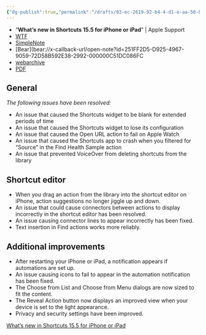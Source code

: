 ```yaml
---
{"dg-publish":true,"permalink":"/drafts/03-ec-2619-92-b4-4-d1-e-aa-50-b0-f4-c7-af-30-d6/","dgHomeLink":true,"dgPassFrontmatter":false}
---
```


- “**What’s new in Shortcuts 15.5 for iPhone or iPad**” | Apple Support
- [WTF](https://davidblue.wtf/drafts/03EC2619-92B4-4D1E-AA50-B0F4C7AF30D6.html)
-  [SimpleNote](http://simp.ly/publish/qqn7d7)
- [Bear](bear://x-callback-url/open-note?id=251FF2D5-D925-4967-9059-72D58B592E38-2992-000000C51DC086FC
- [webarchive](https://www.icloud.com/attachment/?u=https%3A%2F%2Fcvws.icloud-content.com%2FB%2FAbzXapt9TE5OAO-AjfBt0F7GCgm8ARP1WLsbqamfHTsy5QDI6euhtNFb%2F%24%7Bf%7D%3Fo%3DAri-mjY_22a16Ny4RcVDcNMtrq_I6GMCuufV-59ks0Fc%26v%3D1%26x%3D3%26a%3DCAogwuJGzbC1RgZIy4AFXIOc6b7kX0MQ-8RfMp8qLWgH5igSbRC8me_fjTAYvKnqs5cwIgEAUgTGCgm8WgShtNFbaiZTOWo-USabwteT264_jaNd-hltCY_k9Xk3P2iElZ6IHuoX2-Ic83Im39aPWGcU4ifxQlJu3sENyKI3rmj-mkwxd-9gvNRo13dyKn4Q3E8%26e%3D1655550153%26fl%3D%26r%3DEA31AD68-25E1-4257-8FB4-49DFF961FEC3-1%26k%3D%24%7Buk%7D%26ckc%3Dcom.apple.clouddocs%26ckz%3Dcom.apple.CloudDocs%26p%3D33%26s%3DfNBbqnfMXZQg-9JBFLK1qaZ2HF4&uk=E4u79Lbk6H_fg0vJtLSxuA&f=What%E2%80%99s%20new%20in%20Shortcuts%2015.5%20for%20iPhone%20or%20iPad%20-%20Apple%20Support.webarchive&sz=2706495)
- [PDF](https://www.icloud.com/attachment/?u=https%3A%2F%2Fcvws.icloud-content.com%2FB%2FAZ9aVdVfigOxNTmnuCg1c1mmKA_FAdLfNNZm-RC0jdoQZByE_vWLgMF1%2F%24%7Bf%7D%3Fo%3DAo1Fxqf3q3PoxX2LW_MVAzIQG3DmhWAPXEgwtlNLARv4%26v%3D1%26x%3D3%26a%3DCAogTOeN8IhWRhzLQiVNioEsw9RRUbk8HvC8inQ2cpqnpwUSbRDR9fbfjTAY0YXys5cwIgEAUgSmKA_FWgSLgMF1aiay8elGh76a70Wy4m5LVkYjQ48bddCWWpc07RIFaDmbeVs43eCkw3ImlxBrPxY8zl9OIRPZyebd_VncfOSJGca41LkU3uBMlcxDe7jyXVw%26e%3D1655550280%26fl%3D%26r%3D04F06B59-D6A8-4E73-8E85-D0CE95BD14D2-1%26k%3D%24%7Buk%7D%26ckc%3Dcom.apple.clouddocs%26ckz%3Dcom.apple.CloudDocs%26p%3D33%26s%3DJbnLDjmBHQbeZ-QkAdiaWOWXb94&uk=PrvszedTK5NDuurVcKpoog&f=What%E2%80%99s%20new%20in%20Shortcuts%2015.5%20for%20iPhone%20or%20iPad%20-%20Apple%20Support.pdf&sz=52644)

## General
*The following issues have been resolved:*
- An issue that caused the Shortcuts widget to be blank for extended periods of time
- An issue that caused the Shortcuts widget to lose its configuration
- An issue that caused the Open URL action to fail on Apple Watch
- An issue that caused the Shortcuts app to crash when you filtered for “Source” in the Find Health Sample action
- An issue that prevented VoiceOver from deleting shortcuts from the library

## Shortcut editor

- When you drag an action from the library into the shortcut editor on iPhone, action suggestions no longer jiggle up and down.
- An issue that could cause connectors between actions to display incorrectly in the shortcut editor has been resolved.
- An issue causing connector lines to appear incorrectly has been fixed.
- Text insertion in Find actions works more reliably.

## Additional improvements

- After restarting your iPhone or iPad, a notification appears if automations are set up.
- An issue causing icons to fail to appear in the automation notification has been fixed.
- The Choose from List and Choose from Menu dialogs are now sized to fit the content.
- The Reveal Action button now displays an improved view when your device is set to the light appearance.
- Privacy and security settings have been improved.

[What’s new in Shortcuts 15.5 for iPhone or iPad](https://support.apple.com/guide/shortcuts/whats-new-in-shortcuts-155-apd6f00fefa5/ios)